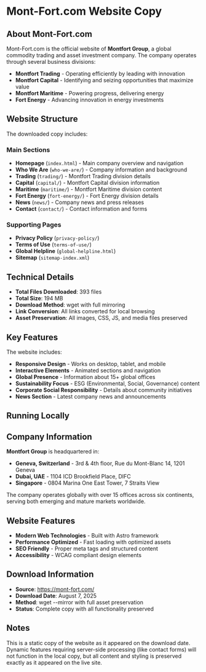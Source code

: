 # Mont-Fort.com Website Copy



## About Mont-Fort.com

Mont-Fort.com is the official website of **Montfort Group**, a global commodity trading and asset investment company. The company operates through several business divisions:

- **Montfort Trading** - Operating efficiently by leading with innovation
- **Montfort Capital** - Identifying and seizing opportunities that maximize value  
- **Montfort Maritime** - Powering progress, delivering energy
- **Fort Energy** - Advancing innovation in energy investments

## Website Structure

The downloaded copy includes:

### Main Sections
- **Homepage** (`index.html`) - Main company overview and navigation
- **Who We Are** (`who-we-are/`) - Company information and background
- **Trading** (`trading/`) - Montfort Trading division details
- **Capital** (`capital/`) - Montfort Capital division information
- **Maritime** (`maritime/`) - Montfort Maritime division content
- **Fort Energy** (`fort-energy/`) - Fort Energy division details
- **News** (`news/`) - Company news and press releases
- **Contact** (`contact/`) - Contact information and forms

### Supporting Pages
- **Privacy Policy** (`privacy-policy/`)
- **Terms of Use** (`terms-of-use/`)
- **Global Helpline** (`global-helpline.html`)
- **Sitemap** (`sitemap-index.xml`)



## Technical Details

- **Total Files Downloaded**: 393 files
- **Total Size**: 194 MB
- **Download Method**: wget with full mirroring
- **Link Conversion**: All links converted for local browsing
- **Asset Preservation**: All images, CSS, JS, and media files preserved


## Key Features

The website includes:
- **Responsive Design** - Works on desktop, tablet, and mobile
- **Interactive Elements** - Animated sections and navigation
- **Global Presence** - Information about 15+ global offices
- **Sustainability Focus** - ESG (Environmental, Social, Governance) content
- **Corporate Social Responsibility** - Details about community initiatives
- **News Section** - Latest company news and announcements

## Running Locally

## Company Information

**Montfort Group** is headquartered in:
- **Geneva, Switzerland** - 3rd & 4th floor, Rue du Mont-Blanc 14, 1201 Geneva
- **Dubai, UAE** - 1104 ICD Brookfield Place, DIFC
- **Singapore** - 0804 Marina One East Tower, 7 Straits View

The company operates globally with over 15 offices across six continents, serving both emerging and mature markets worldwide.

## Website Features

- **Modern Web Technologies** - Built with Astro framework
- **Performance Optimized** - Fast loading with optimized assets
- **SEO Friendly** - Proper meta tags and structured content
- **Accessibility** - WCAG compliant design elements


## Download Information

- **Source**: https://mont-fort.com/
- **Download Date**: August 7, 2025
- **Method**: wget --mirror with full asset preservation
- **Status**: Complete copy with all functionality preserved


## Notes

This is a static copy of the website as it appeared on the download date. Dynamic features requiring server-side processing (like contact forms) will not function in the local copy, but all content and styling is preserved exactly as it appeared on the live site.


